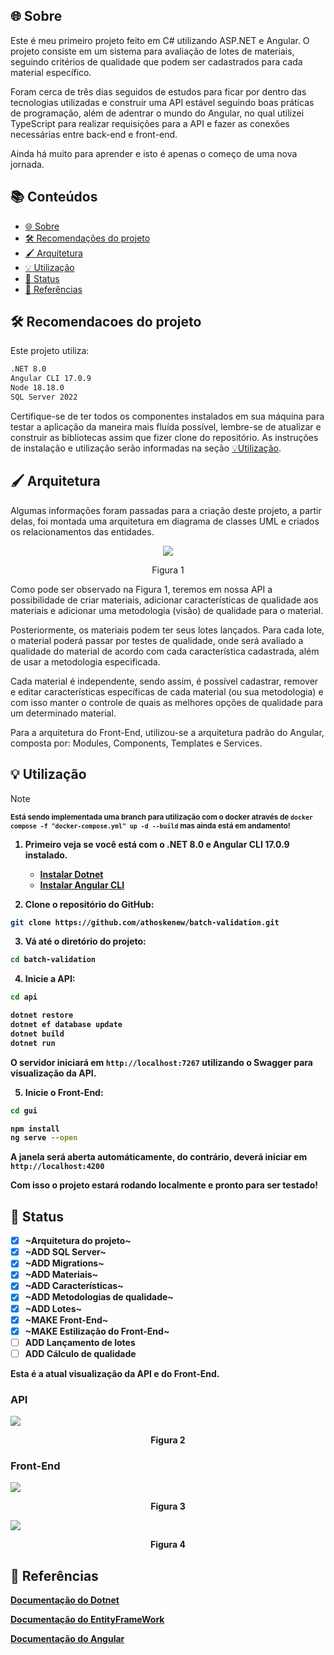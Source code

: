 ## 🌐 Sobre

Este é meu primeiro projeto feito em C# utilizando ASP.NET e Angular. O projeto consiste em um sistema para avaliação de lotes de materiais, seguindo critérios de qualidade que podem ser cadastrados para cada material específico.

Foram cerca de três dias seguidos de estudos para ficar por dentro das tecnologias utilizadas e construir uma API estável seguindo boas práticas de programação, além de adentrar o mundo do Angular, no qual utilizei TypeScript para realizar requisições para a API e fazer as conexões necessárias entre back-end e front-end.

Ainda há muito para aprender e isto é apenas o começo de uma nova jornada.

## 📚 Conteúdos
- [🌐 Sobre](#-sobre)
- [🛠️ Recomendações do projeto](#-Recomendacoes-do-projeto)
- [🖌️ Arquitetura](#-providers-and-models)
- [💡 Utilização](#-utilização)
- [🚥 Status](#-status)
- [📄 Referências](#-referências)

## 🛠️ Recomendacoes do projeto

Este projeto utiliza:
```sh
.NET 8.0
Angular CLI 17.0.9
Node 18.18.0
SQL Server 2022
```
Certifique-se de ter todos os componentes instalados em sua máquina para testar a aplicação da maneira mais fluída possível, lembre-se de atualizar e construir as bibliotecas assim que fizer clone do repositório. As instruções de instalação e utilização serão informadas na seção [💡Utilização](#-utilização).

## 🖌️ Arquitetura

Algumas informações foram passadas para a criação deste projeto, a partir delas, foi montada uma arquitetura em diagrama de classes UML e criados os relacionamentos das entidades.

<p align="center">
<img src="https://i.imgur.com/CYVAo1F.png">
</p>

<p align="center">
Figura 1
</p>

Como pode ser observado na Figura 1, teremos em nossa API a possibilidade de criar materiais, adicionar características de qualidade aos materiais e adicionar uma metodologia (visão) de qualidade para o material.

Posteriormente, os materiais podem ter seus lotes lançados. Para cada lote, o material poderá passar por testes de qualidade, onde será avaliado a qualidade do material de acordo com cada característica cadastrada, além de usar a metodologia especificada.

Cada material é independente, sendo assim, é possível cadastrar, remover e editar características específicas de cada material (ou sua metodologia) e com isso manter o controle de quais as melhores opções de qualidade para um determinado material.

Para a arquitetura do Front-End, utilizou-se a arquitetura padrão do Angular, composta por: Modules, Components, Templates e Services.

## 💡 Utilização
> [!Note]
<sup><strong>Está sendo implementada uma branch para utilização com o docker através de `docker compose -f "docker-compose.yml" up -d --build` mas ainda está em andamento!

1. Primeiro veja se você está com o .NET 8.0 e Angular CLI 17.0.9 instalado.

   - [Instalar Dotnet](https://dotnet.microsoft.com/pt-br/download)
   - [Instalar Angular CLI](https://angular.io/cli)

2. Clone o repositório do GitHub:

```bash
git clone https://github.com/athoskenew/batch-validation.git
```

3. Vá até o diretório do projeto:

```bash
cd batch-validation
```
4. Inicie a API:

```bash
cd api
```
```bash
dotnet restore
dotnet ef database update
dotnet build
dotnet run
```
O servidor iniciará em `http://localhost:7267` utilizando o Swagger para visualização da API.

5. Inicie o Front-End:
```bash
cd gui
```
```bash
npm install
ng serve --open
```

A janela será aberta automáticamente, do contrário, deverá iniciar em `http://localhost:4200`

Com isso o projeto estará rodando localmente e pronto para ser testado!

## 🚥 Status

- [x] ~Arquitetura do projeto~
- [x] ~ADD SQL Server~
- [x] ~ADD Migrations~
- [x] ~ADD Materiais~
- [x] ~ADD Características~
- [x] ~ADD Metodologias de qualidade~
- [x] ~ADD Lotes~
- [x] ~MAKE Front-End~
- [x] ~MAKE Estilização do Front-End~
- [ ] ADD Lançamento de lotes
- [ ] ADD Cálculo de qualidade

Esta é a atual visualização da API e do Front-End.
### API
<p align="center">
   
![](https://i.imgur.com/mNRO0v2.png)

</p>

<p align="center">
Figura 2
</p>

### Front-End
![](https://i.imgur.com/xFtqZoF.png)

<p align="center">
Figura 3
</p>

![](https://i.imgur.com/UVnC4z0.png)

<p align="center">
Figura 4
</p>


## 📄 Referências
[Documentação do Dotnet](https://learn.microsoft.com/pt-br/dotnet/)

[Documentação do EntityFrameWork](https://learn.microsoft.com/en-us/ef/)

[Documentação do Angular](https://angular.io/docs)
